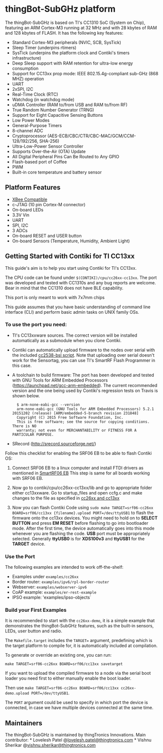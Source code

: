 # thingBot-SubGHz platform

The thingBot-SubGHz is based on TI's CC1310 SoC (System on Chip), featuring an ARM Cortex-M3 running at 32 MHz and with 28 kbytes of RAM and 128 kbytes of FLASH. It has the following key features:

  * Standard Cortex-M3 peripherals (NVIC, SCB, SysTick)
  * Sleep Timer (underpins rtimers)
  * SysTick (underpins the platform clock and Contiki's timers infrastructure)
  * Deep Sleep support with RAM retention for ultra-low energy consumption
  * Support for CC13xx prop mode: IEEE 802.15.4g-compliant sub-GHz (868 MHZ) operation
  * UART
  * 2xSPI, I2C
  * Real-Time Clock (RTC)
  * Watchdog (in watchdog mode)
  * uDMA Controller (RAM to/from USB and RAM to/from RF)
  * True Random Number Generator (TRNG)
  * Support for Eight Capacitive Sensing Buttons
  * Low Power Modes
  * General-Purpose Timers
  * 8-channel ADC
  * Cryptoprocessor (AES-ECB/CBC/CTR/CBC-MAC/GCM/CCM-128/192/256, SHA-256)
  * Ultra-Low-Power Sensor Controller
  * Supports Over-the-Air (OTA) Update
  * All Digital Peripheral Pins Can Be Routed to Any GPIO
  * Flash-based port of Coffee
  * PWM
  * Built-in core temperature and battery sensor
  
## Platform Features

  * [XBee Compatible](https://www.sparkfun.com/datasheets/Wireless/Zigbee/XBee-Dimensional.pdf)
  * c-JTAG (10 pin Cortex-M connector)
  * On-board LEDs
  * 3.3V Vin
  * UART
  * SPI, I2C
  * 3 ADCs
  * On-board RESET and USER button
  * On-board Sensors (Temperature, Humidity, Ambient Light)
  
## Getting Started with Contiki for TI CC13xx

This guide's aim is to help you start using Contiki for TI's CC13xx.

The CPU code can be found under `$(CONTIKI)/cpu/cc26xx-cc13xx`.
The port was developed and tested with CC1310s and any bug reports are welcome.
Bear in mind that the CC1310 does not have BLE capability.

This port is only meant to work with 7x7mm chips

This guide assumes that you have basic understanding of command line interface (CLI) 
and perform basic admin tasks on UNIX family OSs.

### To use the port you need:

* TI's CC13xxware sources. The correct version will be installed automatically
  as a submodule when you clone Contiki.
* Contiki can automatically upload firmware to the nodes over serial with the
  included [cc2538-bsl script](https://github.com/JelmerT/cc2538-bsl).
  Note that uploading over serial doesn't work for the Sensortag, you can use
  TI's SmartRF Flash Programmer in this case.
* A toolchain to build firmware: The port has been developed and tested with
  GNU Tools for ARM Embedded Processors (<https://launchpad.net/gcc-arm-embedded>).
  The current recommended version and the one being used by Contiki's regression
  tests on Travis is shown below.

        $ arm-none-eabi-gcc --version
        arm-none-eabi-gcc (GNU Tools for ARM Embedded Processors) 5.2.1 20151202 (release) [ARM/embedded-5-branch revision 231848]
        Copyright (C) 2015 Free Software Foundation, Inc.
        This is free software; see the source for copying conditions.  There is NO
        warranty; not even for MERCHANTABILITY or FITNESS FOR A PARTICULAR PURPOSE.

* SRecord (http://srecord.sourceforge.net/)

Follow this checklist for enabling the SRF06 EB to be able to flash Contiki OS:

1) Connect SRF06 EB to a linux computer and install FTDI drivers as mentioned in
[SmartRF06 EB](https://github.com/contiki-os/contiki/blob/master/platform/cc2538dk/README.md#for-the-smartrf06-eb-uart)
This step is same for all boards working with SRF06 EB.

2) Now go to contiki/cpu/cc26xx-cc13xx/lib and go to appropriate folder either cc13xxware. 
Go to startup_files and open ccfg.c and make changes to the file as specified in
[cc26xx and cc13xx](https://github.com/JelmerT/cc2538-bsl/blob/master/README.md#cc26xx-and-cc13xx)

3) Now you can flash Contiki Code using `sudo make TARGET=srf06-cc26xx BOARD=srf06/cc13xx {filename}.upload PORT=/dev/ttyUSB1`
to flash the firmware onto the cc13xx devices. 
You might need to hold on to __SELECT BUTTON__ and press __EM RESET__ before flashing to go into bootloader mode. 
After the first time, the device automatically goes into this mode whenever you are flashing the code. 
__USB__ port must be appropriately selected. 
Generally __ttyUSB0__ is for __XDS100v3__ and __ttyUSB1__ for the __TARGET__ device.

### Use the Port

The following examples are intended to work off-the-shelf:

* Examples under `examples/cc26xx`
* Border router: `examples/ipv6/rpl-border-router`
* Webserver: `examples/webserver-ipv6`
* CoAP example: `examples/er-rest-example`
* IPSO example: 'examples/ipso-objects`

### Build your First Examples

It is recommended to start with the `cc26xx-demo`, 
it is a simple example that demonstrates the thingBot-SubGHz features, such as the built-in sensors, LEDs, user button and radio.

The `Makefile.target` includes the `TARGET=` argument, predefining which is the target platform to compile for, it is automatically included at compilation.

To generate or override an existing one, you can run:

`make TARGET=srf06-cc26xx BOARD=srf06/cc13xx savetarget`

If you want to upload the compiled firmware to a node via the serial boot loader you need first to either manually enable the boot loader.

Then use `make TARGET=srf06-cc26xx BOARD=srf06/cc13xx cc26xx-demo.upload PORT=/dev/ttyUSB1`. 

The `PORT` argument could be used to specify in which port the device is connected, in case we have multiple devices connected at the same time.

## Maintainers

The thingBot-SubGHz is maintained by thingTronics Innovations.
Main contributor: * Lovelesh Patel @<lovelesh.patel@thingtronics.com>
                  * Vishnu Sherikar @<vishnu.sherikar@thingtronics.com>